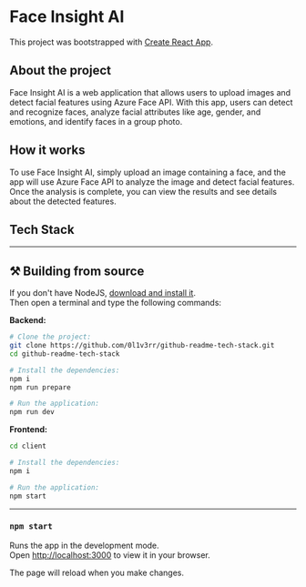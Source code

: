 # Face Insight AI

This project was bootstrapped with [Create React App](https://github.com/facebook/create-react-app).

## About the project

Face Insight AI is a web application that allows users to upload images and detect facial features using Azure Face API. With this app, users can detect and recognize faces, analyze facial attributes like age, gender, and emotions, and identify faces in a group photo.

## How it works

To use Face Insight AI, simply upload an image containing a face, and the app will use Azure Face API to analyze the image and detect facial features. Once the analysis is complete, you can view the results and see details about the detected features.

## Tech Stack

<hr>

## ⚒️ Building from source

If you don't have NodeJS, [download and install it](https://nodejs.org/en/).  
Then open a terminal and type the following commands:

**Backend:**

```sh
# Clone the project:
git clone https://github.com/0l1v3rr/github-readme-tech-stack.git
cd github-readme-tech-stack

# Install the dependencies:
npm i
npm run prepare

# Run the application:
npm run dev
```

**Frontend:**

```sh
cd client

# Install the dependencies:
npm i

# Run the application:
npm start
```

<hr>

### `npm start`

Runs the app in the development mode.\
Open [http://localhost:3000](http://localhost:3000) to view it in your browser.

The page will reload when you make changes.

